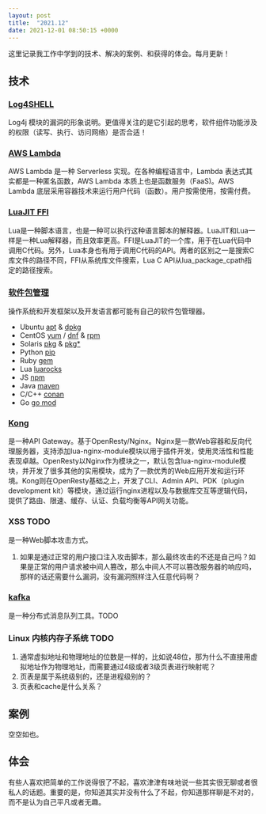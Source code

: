 ```yaml
---
layout: post
title:  "2021.12"
date: 2021-12-01 08:50:15 +0000   
---
```


这里记录我工作中学到的技术、解决的案例、和获得的体会。每月更新！


技术
----

### [Log4SHELL](https://sspai.com/post/70394)

Log4j 模块的漏洞的形象说明。更值得关注的是它引起的思考，软件组件功能涉及的权限（读写、执行、访问网络）是否合适！

### [AWS Lambda](https://zhuanlan.zhihu.com/p/106513886)

AWS Lambda 是一种 Serverless 实现。在各种编程语言中，Lambda 表达式其实都是一种匿名函数，AWS Lambda 本质上也是函数服务（FaaS)。AWS Lambda 底层采用容器技术来运行用户代码（函数）。用户按需使用，按需付费。

### [LuaJIT FFI](https://blog.csdn.net/linuxheik/article/details/53160920)

Lua是一种脚本语言，也是一种可以执行这种语言脚本的解释器。LuaJIT和Lua一样是一种Lua解释器，而且效率更高。FFI是LuaJIT的一个库，用于在Lua代码中调用C代码。另外，Lua本身也有用于调用C代码的API。两者的区别之一是搜索C库文件的路径不同，FFI从系统库文件搜索，Lua C API从lua_package_cpath指定的路径搜索。

### [软件包管理]()

操作系统和开发框架以及开发语言都可能有自己的软件包管理器。
* Ubuntu  [apt]() & [dpkg]()
* CentOS  [yum]() / [dnf]() & [rpm]()
* Solaris [pkg]() & [pkg*]()
* Python  [pip](https://pypi.org/project/pip/)
* Ruby    [gem](https://rubygems.org/)
* Lua     [luarocks](https://luarocks.org/)
* JS      [npm](https://www.npmjs.com/)
* Java    [maven](https://maven.apache.org/)
* C/C++   [conan](https://conan.io/)
* Go      [go mod](https://github.com/golang/go/wiki/Modules)

### [Kong](https://docs.konghq.com/)

是一种API Gateway。基于OpenResty/Nginx。Nginx是一款Web容器和反向代理服务器，支持添加lua-nginx-module模块以用于插件开发，使用灵活性和性能表现卓越。OpenResty以Nginx作为模块之一，默认包含lua-nginx-module模块，并开发了很多其他的实用模块，成为了一款优秀的Web应用开发和运行环境。Kong则在OpenResty基础之上，开发了CLI、Admin API、PDK（plugin development kit）等模块，通过运行nginx进程以及与数据库交互等逻辑代码，提供了路由、限速、缓存、认证、负载均衡等API网关功能。

### XSS TODO

是一种Web脚本攻击方式。

1. 如果是通过正常的用户接口注入攻击脚本，那么最终攻击的不还是自己吗？如果是正常的用户请求被中间人篡改，那么中间人不可以篡改服务器的响应吗，那样的话还需要什么漏洞，没有漏洞照样注入任意代码啊？

### [kafka](https://blog.csdn.net/weixin_45366499/article/details/106943229) 

是一种分布式消息队列工具。TODO

### Linux 内核内存子系统 TODO

1. 通常虚拟地址和物理地址的位数是一样的，比如说48位，那为什么不直接用虚拟地址作为物理地址，而需要通过4级或者3级页表进行映射呢？
2. 页表是属于系统级别的，还是进程级别的？
3. 页表和cache是什么关系？


案例
----

空空如也。


体会
----

有些人喜欢把简单的工作说得很了不起，喜欢津津有味地说一些其实很无聊或者很私人的话题。重要的是，你知道其实并没有什么了不起，你知道那样聊是不对的，而不是认为自己平凡或者无趣。